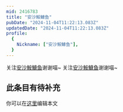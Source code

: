 ```yaml
---
mid: 2416783
title: "安沙鮟鱇鱼"
pubDate: "2024-11-04T11:22:13.083Z"
updatedDate: "2024-11-04T11:22:13.083Z"
profile:
  {
    Nickname: ["安沙鮟鱇鱼"],
  }
---
```


关注[安沙鮟鱇鱼](https://space.bilibili.com/2416783)谢谢喵~ 关注[安沙鮟鱇鱼](https://space.bilibili.com/2416783)谢谢喵~

## 此条目有待补充
你可以在[这里](https://github.com/Yuhanawa/VTuber.ICU/edit/master/src/content/v/安沙鮟鱇鱼/index.md)编辑本文
